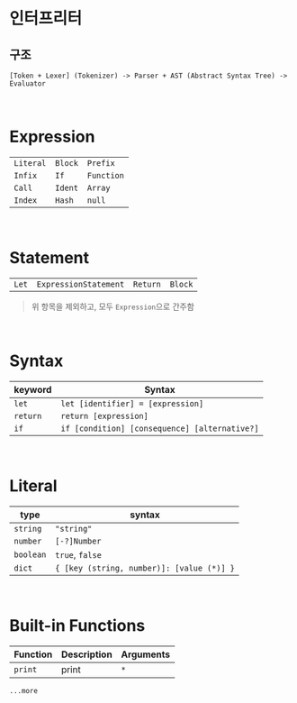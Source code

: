 # 인터프리터

## 구조

```
[Token + Lexer] (Tokenizer) -> Parser + AST (Abstract Syntax Tree) -> Evaluator
```

<br>

# Expression

|           |         |            |
| --------- | ------- | ---------- |
| `Literal` | `Block` | `Prefix`   |
| `Infix`   | `If`    | `Function` |
| `Call`    | `Ident` | `Array`    |
| `Index`   | `Hash`  | `null`     |

<br>

# Statement

|       |                       |          |         |
| ----- | --------------------- | -------- | ------- |
| `Let` | `ExpressionStatement` | `Return` | `Block` |

> 위 항목을 제외하고, 모두 `Expression`으로 간주함

<br>

# Syntax

| keyword  | Syntax                                        |
| -------- | --------------------------------------------- |
| `let`    | `let [identifier] = [expression]`             |
| `return` | `return [expression]`                         |
| `if`     | `if [condition] [consequence] [alternative?]` |

<br>

# Literal

| type      | syntax                                    |
| --------- | ----------------------------------------- |
| `string`  | `"string"`                                |
| `number`  | `[-?]Number`                              |
| `boolean` | `true`, `false`                           |
| `dict`    | `{ [key (string, number)]: [value (*)] }` |

<br>

# Built-in Functions

| Function | Description | Arguments |
| -------- | ----------- | --------- |
| `print`  | print       | `*`       |

`...more`
